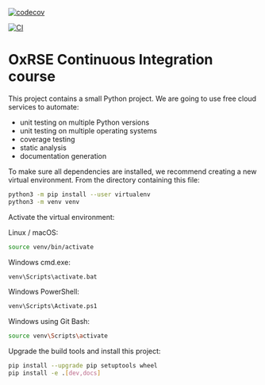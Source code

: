 [![codecov](https://codecov.io/gh/hazelweeling/ci-course/branch/main/graph/badge.svg?token=L1O4YSTDTW)](https://codecov.io/gh/hazelweeling/ci-course)

[![CI](https://github.com/hazelweeling/ci-course/actions/workflows/test-ci.yml/badge.svg)](https://github.com/hazelweeling/ci-course/actions/workflows/test-ci.yml)


# OxRSE Continuous Integration course

This project contains a small Python project. We are going to use free cloud services to automate:

- unit testing on multiple Python versions
- unit testing on multiple operating systems
- coverage testing
- static analysis
- documentation generation

To make sure all dependencies are installed, we recommend creating a new virtual environment.
From the directory containing this file:

```bash
python3 -m pip install --user virtualenv
python3 -m venv venv
```

Activate the virtual environment:

Linux / macOS:
```bash
source venv/bin/activate
```

Windows cmd.exe:
```bash
venv\Scripts\activate.bat
```

Windows PowerShell:
```bash
venv\Scripts\Activate.ps1
```

Windows using Git Bash:
```bash
source venv\Scripts\activate
```

Upgrade the build tools and install this project:

```bash
pip install --upgrade pip setuptools wheel
pip install -e .[dev,docs]
```
